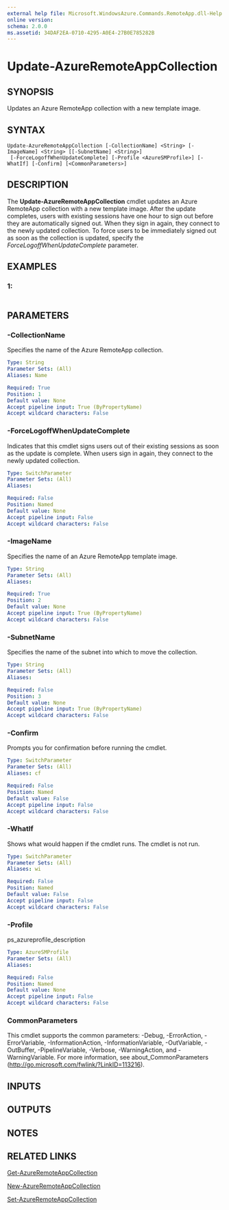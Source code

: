 ```yaml
---
external help file: Microsoft.WindowsAzure.Commands.RemoteApp.dll-Help.xml
online version: 
schema: 2.0.0
ms.assetid: 34DAF2EA-0710-4295-A0E4-27B0E785282B
---
```


# Update-AzureRemoteAppCollection

## SYNOPSIS
Updates an Azure RemoteApp collection with a new template image.

## SYNTAX

```
Update-AzureRemoteAppCollection [-CollectionName] <String> [-ImageName] <String> [[-SubnetName] <String>]
 [-ForceLogoffWhenUpdateComplete] [-Profile <AzureSMProfile>] [-WhatIf] [-Confirm] [<CommonParameters>]
```

## DESCRIPTION
The **Update-AzureRemoteAppCollection** cmdlet updates an Azure RemoteApp collection with a new template image.
After the update completes, users with existing sessions have one hour to sign out before they are automatically signed out.
When they sign in again, they connect to the newly updated collection.
To force users to be immediately signed out as soon as the collection is updated, specify the *ForceLogoffWhenUpdateComplete* parameter.

## EXAMPLES

### 1:
```

```

## PARAMETERS

### -CollectionName
Specifies the name of the Azure RemoteApp collection.

```yaml
Type: String
Parameter Sets: (All)
Aliases: Name

Required: True
Position: 1
Default value: None
Accept pipeline input: True (ByPropertyName)
Accept wildcard characters: False
```

### -ForceLogoffWhenUpdateComplete
Indicates that this cmdlet signs users out of their existing sessions as soon as the update is complete.
When users sign in again, they connect to the newly updated collection.

```yaml
Type: SwitchParameter
Parameter Sets: (All)
Aliases: 

Required: False
Position: Named
Default value: None
Accept pipeline input: False
Accept wildcard characters: False
```

### -ImageName
Specifies the name of an Azure RemoteApp template image.

```yaml
Type: String
Parameter Sets: (All)
Aliases: 

Required: True
Position: 2
Default value: None
Accept pipeline input: True (ByPropertyName)
Accept wildcard characters: False
```

### -SubnetName
Specifies the name of the subnet into which to move the collection.

```yaml
Type: String
Parameter Sets: (All)
Aliases: 

Required: False
Position: 3
Default value: None
Accept pipeline input: True (ByPropertyName)
Accept wildcard characters: False
```

### -Confirm
Prompts you for confirmation before running the cmdlet.

```yaml
Type: SwitchParameter
Parameter Sets: (All)
Aliases: cf

Required: False
Position: Named
Default value: False
Accept pipeline input: False
Accept wildcard characters: False
```

### -WhatIf
Shows what would happen if the cmdlet runs.
The cmdlet is not run.

```yaml
Type: SwitchParameter
Parameter Sets: (All)
Aliases: wi

Required: False
Position: Named
Default value: False
Accept pipeline input: False
Accept wildcard characters: False
```

### -Profile
ps_azureprofile_description

```yaml
Type: AzureSMProfile
Parameter Sets: (All)
Aliases: 

Required: False
Position: Named
Default value: None
Accept pipeline input: False
Accept wildcard characters: False
```

### CommonParameters
This cmdlet supports the common parameters: -Debug, -ErrorAction, -ErrorVariable, -InformationAction, -InformationVariable, -OutVariable, -OutBuffer, -PipelineVariable, -Verbose, -WarningAction, and -WarningVariable. For more information, see about_CommonParameters (http://go.microsoft.com/fwlink/?LinkID=113216).

## INPUTS

## OUTPUTS

## NOTES

## RELATED LINKS

[Get-AzureRemoteAppCollection](./Get-AzureRemoteAppCollection.md)

[New-AzureRemoteAppCollection](./New-AzureRemoteAppCollection.md)

[Set-AzureRemoteAppCollection](./Set-AzureRemoteAppCollection.md)


